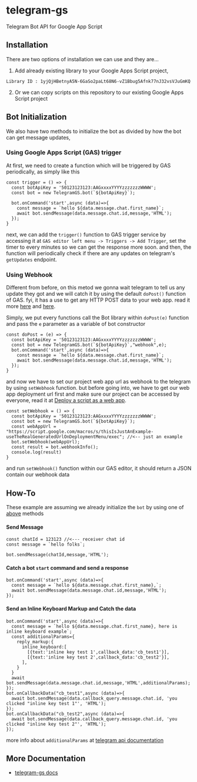 # telegram-gs
Telegram Bot API for Google App Script

## Installation
There are two options of installation we can use and they are...

1. Add already existing library to your Google Apps Script project, 

`Library ID : 1yjQjHBetnyA5N-6GaSo2paLt68N6-vZ1Bbug5Afnk77nJ32vsVJuGmKQ`

2. Or we can copy scripts on this repository to our existing Google Apps Script project

## Bot Initialization

We also have two methods to initialize the bot as divided by how the bot can get message updates,

### Using Google Apps Script (GAS) trigger
At first, we need to create a function which will be triggered by GAS periodically, as simply like this
```
const trigger = () => {
  const botApiKey = '50123123123:AAGxxxxYYYYzzzzzzzWWWW';
  const bot = new TelegramGS.bot(`${botApiKey}`);
  
  bot.onCommand('start',async (data)=>{
    const message = `hello ${data.message.chat.first_name}`;
    await bot.sendMessage(data.message.chat.id,message,'HTML');
  });
}
```
next, we can add the `trigger()` function to GAS trigger service by accessing it at `GAS editor left menu -> Triggers -> Add Trigger`, set the timer to every minutes so we can get the response more soon.
and then, the function will periodically check if there are any updates on telegram's `getUpdates` endpoint.

### Using Webhook
Different from before, on this metod we gonna wait telegram to tell us any update they got and we will catch it by using the default `doPost()` function of GAS. fyi, it has a use to get any HTTP POST data to your web app. read it more [here](https://developers.google.com/apps-script/guides/triggers?hl=en#dogete_and_doposte) and [here](https://developers.google.com/apps-script/guides/web?hl=en#requirements_for_web_apps). 

Simply, we put every functions call the Bot library within `doPost(e)` function and pass the `e` parameter as a variable of bot constructor
```
const doPost = (e) => {
  const botApiKey = '50123123123:AAGxxxxYYYYzzzzzzzWWWW';
  const bot = new TelegramGS.bot(`${botApiKey}`,"webhook",e);
  bot.onCommand('start',async (data)=>{
    const message = `hello ${data.message.chat.first_name}`;
    await bot.sendMessage(data.message.chat.id,message,'HTML');
  });
}
```
and now we have to set our project web app url as webhook to the telegram by using `setWebhook` function. but before going into, we have to get our web app deployment url first and make sure our project can be accessed by everyone, read it at [Deploy a script as a web app](https://developers.google.com/apps-script/guides/web#deploy_a_script_as_a_web_app). 
```
const setWebhook = () => {
  const botApiKey = '50123123123:AAGxxxxYYYYzzzzzzzWWWW';
  const bot = new TelegramGS.bot(`${botApiKey}`);
  const webAppUrl = "https://script.google.com/macros/s/thisIsJustAnExample-useTheRealGeneratedUrlOnDeploymentMenu/exec"; //<-- just an example
  bot.setWebhook(webAppUrl);
  const result = bot.webhookInfo();
  console.log(result)
}
```
and run `setWebhook()` function within our GAS editor, it should return a JSON contain our webhook data

## How-To
These example are assuming we already initialize the `bot` by using one of [above](#bot-initialization) methods

#### Send Message
```
const chatId = 123123 //<--- receiver chat id
const message = `hello folks`;

bot.sendMessage(chatId,message,'HTML');
```
#### Catch a bot `start` command and send a response
```
bot.onCommand('start',async (data)=>{
  const message = `hello ${data.message.chat.first_name},`;
  await bot.sendMessage(data.message.chat.id,message,'HTML');
});
```
#### Send an Inline Keyboard Markup and Catch the data
```
bot.onCommand('start',async (data)=>{
  const message = `hello ${data.message.chat.first_name}, here is inline keyboard example`;
  const additionalParams={
    reply_markup:{
      inline_keyboard:[
        [{text:'inline key test 1',callback_data:'cb_test1'}],
        [{text:'inline key test 2',callback_data:'cb_test2'}],
      ],
    }
  }
  await bot.sendMessage(data.message.chat.id,message,'HTML',additionalParams);
});
bot.onCallbackData("cb_test1",async (data)=>{
  await bot.sendMessage(data.callback_query.message.chat.id, 'you clicked "inline key test 1"', 'HTML');
});
bot.onCallbackData("cb_test2",async (data)=>{
  await bot.sendMessage(data.callback_query.message.chat.id, 'you clicked "inline key test 2"', 'HTML');
});
```
more info about `additionalParams` at [telegram api documentation](https://core.telegram.org/bots/api#sendmessage)

## More Documentation
- [telegram-gs docs](https://mazdel.github.io/telegram-gs/)
